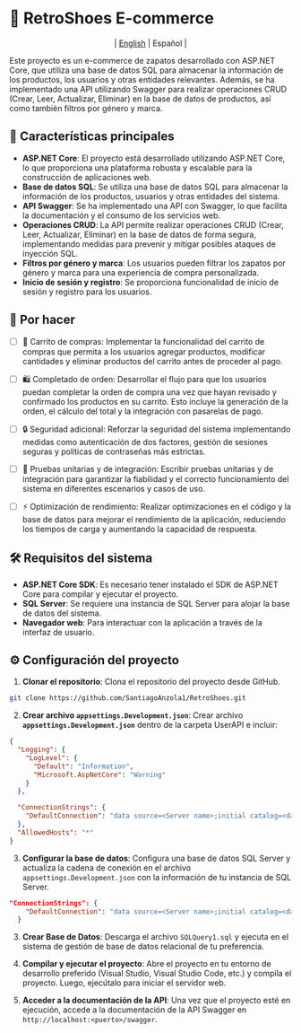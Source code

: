# 👟 RetroShoes E-commerce 

<p align="center">
  | <a href=READMEEN.md>English</a> | 
    <span>Español</span> |
</p>
<be>


Este proyecto es un e-commerce de zapatos desarrollado con ASP.NET Core, que utiliza una base de datos SQL para almacenar la información de los productos, los usuarios y otras entidades relevantes. Además, se ha implementado una API utilizando Swagger para realizar operaciones CRUD (Crear, Leer, Actualizar, Eliminar) en la base de datos de productos, así como también filtros por género y marca.

## 🚀 Características principales

- **ASP.NET Core**: El proyecto está desarrollado utilizando ASP.NET Core, lo que proporciona una plataforma robusta y escalable para la construcción de aplicaciones web.
- **Base de datos SQL**: Se utiliza una base de datos SQL para almacenar la información de los productos, usuarios y otras entidades del sistema.
- **API Swagger**: Se ha implementado una API con Swagger, lo que facilita la documentación y el consumo de los servicios web.
- **Operaciones CRUD**: La API permite realizar operaciones CRUD (Crear, Leer, Actualizar, Eliminar) en la base de datos de forma segura, implementando medidas para prevenir y mitigar posibles ataques de inyección SQL.
- **Filtros por género y marca**: Los usuarios pueden filtrar los zapatos por género y marca para una experiencia de compra personalizada.
- **Inicio de sesión y registro**: Se proporciona funcionalidad de inicio de sesión y registro para los usuarios.

## 📝 Por hacer 
  - [ ] 🛒 Carrito de compras: Implementar la funcionalidad del carrito de compras que permita a los usuarios agregar productos, modificar cantidades y eliminar productos del carrito antes de proceder al pago.

 - [ ] 🛍️ Completado de orden: Desarrollar el flujo para que los usuarios puedan completar la orden de compra una vez que hayan revisado y confirmado los productos en su carrito. Esto incluye la generación de la orden, el cálculo del total y la integración con pasarelas de pago.

 - [ ] 🔒 Seguridad adicional: Reforzar la seguridad del sistema implementando medidas como autenticación de dos factores, gestión de sesiones seguras y políticas de contraseñas más estrictas.

 - [ ] 🧪 Pruebas unitarias y de integración: Escribir pruebas unitarias y de integración para garantizar la fiabilidad y el correcto funcionamiento del sistema en diferentes escenarios y casos de uso.

 - [ ] ⚡ Optimización de rendimiento: Realizar optimizaciones en el código y la base de datos para mejorar el rendimiento de la aplicación, reduciendo los tiempos de carga y aumentando la capacidad de respuesta.


## 🛠️ Requisitos del sistema

- **ASP.NET Core SDK**: Es necesario tener instalado el SDK de ASP.NET Core para compilar y ejecutar el proyecto.
- **SQL Server**: Se requiere una instancia de SQL Server para alojar la base de datos del sistema.
- **Navegador web**: Para interactuar con la aplicación a través de la interfaz de usuario.

## ⚙️ Configuración del proyecto

1. **Clonar el repositorio**: Clona el repositorio del proyecto desde GitHub.

```bash
git clone https://github.com/SantiagoAnzola1/RetroShoes.git
```

2. **Crear archivo `appsettings.Development.json`**: Crear archivo **`appsettings.Development.json`** dentro de la carpeta UserAPI e incluir:
```json
{
  "Logging": {
    "LogLevel": {
      "Default": "Information",
      "Microsoft.AspNetCore": "Warning"
    }
  },

  "ConnectionStrings": {
    "DefaultConnection": "data source=<Server name>;initial catalog=<database name>;User Id=<user id/ username>;Password=<password>"
  },
  "AllowedHosts": "*"
}
```
3. **Configurar la base de datos**: Configura una base de datos SQL Server y actualiza la cadena de conexión en el archivo `appsettings.Development.json` con la información de tu instancia de SQL Server.

```json
"ConnectionStrings": {
    "DefaultConnection": "data source=<Server name>;initial catalog=<database name>;User Id=<user id/ username>;Password=<password>"
  }
```
3. **Crear Base de Datos**: Descarga el archivo `SQLQuery1.sql` y ejecuta en el sistema de gestión de base de datos relacional de tu preferencia. 

4. **Compilar y ejecutar el proyecto**: Abre el proyecto en tu entorno de desarrollo preferido (Visual Studio, Visual Studio Code, etc.) y compila el proyecto. Luego, ejecútalo para iniciar el servidor web.

5. **Acceder a la documentación de la API**: Una vez que el proyecto esté en ejecución, accede a la documentación de la API Swagger en `http://localhost:<puerto>/swagger`.


